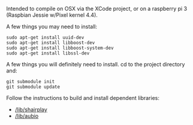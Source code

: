 
Intended to compile on OSX via the XCode project, or on a raspberry pi 3 (Raspbian Jessie w/Pixel kernel 4.4).

A few things you may need to install:

```
sudo apt-get install uuid-dev
sudo apt-get install libboost-dev
sudo apt-get install libboost-system-dev
sudo apt-get install libssl-dev
```

A few things you will definitely need to install. cd to the project directory and:

```
git submodule init
git submodule update
```

Follow the instructions to build and install dependent libraries:

- [/lib/shairplay](https://github.com/juhovh/shairplay)
- [/lib/aubio](https://github.com/aubio/aubio)

